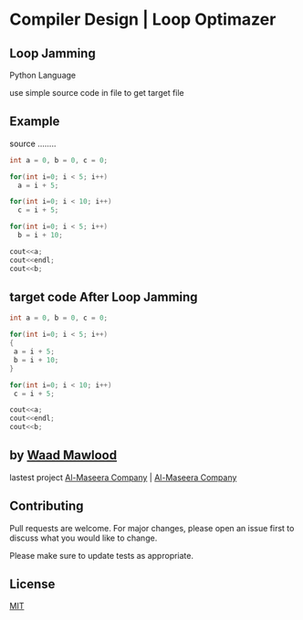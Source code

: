 # Compiler Design | Loop Optimazer
## Loop Jamming

Python Language

use simple source code in file to get target file

## Example
source ........
```c
int a = 0, b = 0, c = 0;

for(int i=0; i < 5; i++)
  a = i + 5;

for(int i=0; i < 10; i++)
  c = i + 5;

for(int i=0; i < 5; i++)
  b = i + 10;

cout<<a;
cout<<endl;
cout<<b;
```



## target code After Loop Jamming

```c
int a = 0, b = 0, c = 0;

for(int i=0; i < 5; i++)
{
 a = i + 5;
 b = i + 10;
}

for(int i=0; i < 10; i++)
 c = i + 5;

cout<<a;
cout<<endl;
cout<<b;
```

## by [Waad Mawlood](https://waad.netlify.app/)

lastest project [Al-Maseera Company](https://almaseera-iq.com/) | [Al-Maseera Company](https://almaseera-iq.com/)

## Contributing
Pull requests are welcome. For major changes, please open an issue first to discuss what you would like to change.

Please make sure to update tests as appropriate.

## License
[MIT](https://choosealicense.com/licenses/mit/)
